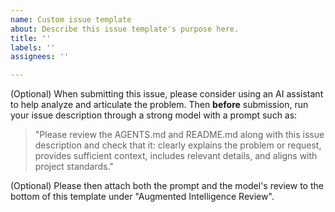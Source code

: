 ```yaml
---
name: Custom issue template
about: Describe this issue template's purpose here.
title: ''
labels: ''
assignees: ''

---
```


(Optional) When submitting this issue, please consider using an AI assistant to help analyze and articulate the problem. Then **before** submission, run your issue description through a strong model with a prompt such as:

> "Please review the AGENTS.md and README.md along with this issue description and check that it: clearly explains the problem or request, provides sufficient context, includes relevant details, and aligns with project standards."

(Optional) Please then attach both the prompt and the model's review to the bottom of this template under "Augmented Intelligence Review".


